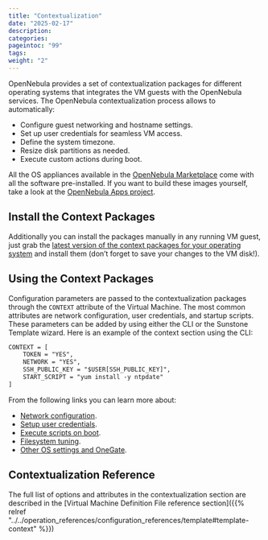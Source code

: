 ```yaml
---
title: "Contextualization"
date: "2025-02-17"
description:
categories:
pageintoc: "99"
tags:
weight: "2"
---
```


<a id="kvm-contextualization"></a>

<!--# Open Cloud Contextualization -->

OpenNebula provides a set of contextualization packages for different operating systems that integrates the VM guests with the OpenNebula services. The OpenNebula contextualization process allows to automatically:

* Configure guest networking and hostname settings.
* Set up user credentials for seamless VM access.
* Define the system timezone.
* Resize disk partitions as needed.
* Execute custom actions during boot.

All the OS appliances available in the [OpenNebula Marketplace](https://marketplace.opennebula.io/appliance) come with all the software pre-installed. If you want to build these images yourself, take a look at the [OpenNebula Apps project](https://github.com/OpenNebula/one-apps).

## Install the Context Packages

Additionally you can install the packages manually in any running VM guest, just grab the [latest version of the context packages for your operating system](https://github.com/OpenNebula/one-apps/releases) and install them (don’t forget to save your changes to the VM disk!).

## Using the Context Packages

Configuration parameters are passed to the contextualization packages through the `CONTEXT` attribute of the Virtual Machine. The most common attributes are network configuration, user credentials, and startup scripts. These parameters can be added by using either the CLI or the Sunstone Template wizard. Here is an example of the context section using the CLI:

```default
CONTEXT = [
    TOKEN = "YES",
    NETWORK = "YES",
    SSH_PUBLIC_KEY = "$USER[SSH_PUBLIC_KEY]",
    START_SCRIPT = "yum install -y ntpdate"
]
```

From the following links you can learn more about:

* [Network configuration](https://github.com/OpenNebula/one-apps/wiki/linux_feature#network-configuration).
* [Setup user credentials](https://github.com/OpenNebula/one-apps/wiki/linux_feature#user-credentials).
* [Execute scripts on boot](https://github.com/OpenNebula/one-apps/wiki/linux_feature#execute-scripts-on-boot).
* [Filesystem tuning](https://github.com/OpenNebula/one-apps/wiki/linux_feature#file-system-configuration).
* [Other OS settings and OneGate](https://github.com/OpenNebula/one-apps/wiki/linux_feature#other-system-configuration).

## Contextualization Reference

The full list of options and attributes in the contextualization section are described in the [Virtual Machine Definition File reference section]({{% relref "../../operation_references/configuration_references/template#template-context" %}})
